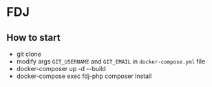 # FDJ

## How to start

 * git clone
 * modify args `GIT_USERNAME` and `GIT_EMAIL` in `docker-compose.yml` file
 * docker-composer up -d --build
 * docker-compose exec fdj-php composer install